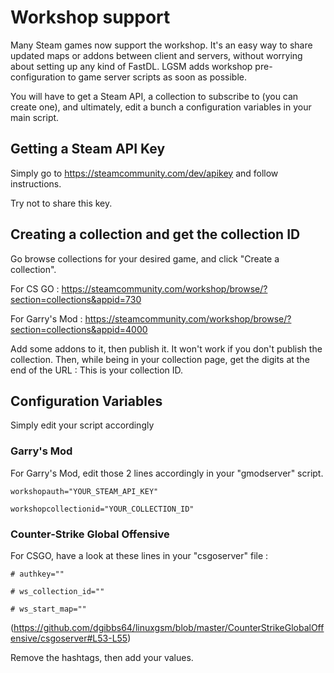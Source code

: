 # Workshop support

Many Steam games now support the workshop. It's an easy way to share updated maps or addons between client and servers, without worrying about setting up any kind of FastDL. LGSM adds workshop pre-configuration to game server scripts as soon as possible.

You will have to get a Steam API, a collection to subscribe to (you can create one), and ultimately, edit a bunch a configuration variables in your main script.


## Getting a Steam API Key

Simply go to https://steamcommunity.com/dev/apikey and follow instructions.

Try not to share this key.


## Creating a collection and get the collection ID

Go browse collections for your desired game, and click "Create a collection".

For CS GO : https://steamcommunity.com/workshop/browse/?section=collections&appid=730

For Garry's Mod : https://steamcommunity.com/workshop/browse/?section=collections&appid=4000

Add some addons to it, then publish it. It won't work if you don't publish the collection.
Then, while being in your collection page, get the digits at the end of the URL : This is your collection ID. 


## Configuration Variables

Simply edit your script accordingly

### Garry's Mod

For Garry's Mod, edit those 2 lines accordingly in your "gmodserver" script.

`workshopauth="YOUR_STEAM_API_KEY"`

`workshopcollectionid="YOUR_COLLECTION_ID"`

### Counter-Strike Global Offensive

For CSGO, have a look at these lines in your "csgoserver" file :

`# authkey=""`

`# ws_collection_id=""`

`# ws_start_map=""`

(https://github.com/dgibbs64/linuxgsm/blob/master/CounterStrikeGlobalOffensive/csgoserver#L53-L55)

Remove the hashtags, then add your values. 